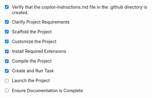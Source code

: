 <!-- Use this file to provide workspace-specific custom instructions to Copilot. For more details, visit https://code.visualstudio.com/docs/copilot/copilot-customization#_use-a-githubcopilotinstructionsmd-file -->

- [x] Verify that the copilot-instructions.md file in the .github directory is
      created.

- [x] Clarify Project Requirements
<!-- Project type: MCP Server for Redmine integration using TypeScript -->

- [x] Scaffold the Project
<!--
Created complete MCP server project structure with:
- package.json with proper dependencies (@modelcontextprotocol/sdk, axios,
  TypeScript)
- TypeScript configuration (tsconfig.json)
- Main server implementation (src/index.ts) with comprehensive Redmine
  integration
- Configuration files (.env.example, .gitignore, README.md)
- VS Code MCP configuration (.vscode/mcp.json) -->

- [x] Customize the Project
<!--
✅ Complete MCP server implementation with proper SDK integration
✅ All 5 tools implemented: get_issues, get_projects, create_issue, get_time_entries, log_time
✅ All 3 resources implemented: projects, recent_issues, recent_time_entries
✅ All 2 prompts implemented: issue_summary, time_report
✅ Server compiles successfully and starts correctly
-->

- [x] Install Required Extensions
<!-- For TypeScript MCP server, no specific extensions required beyond standard VS Code TypeScript support -->

- [x] Compile the Project
<!--
✅ All dependencies installed successfully
✅ TypeScript compilation successful with npm run build
✅ Server starts correctly and detects missing environment variables as expected
✅ Build output generated in build/ directory
-->

- [x] Create and Run Task
<!--
MCP servers don't require VS Code tasks as they run via stdio transport.
The server is started with npm start or npm run dev commands.
-->

- [ ] Launch the Project
<!--
Verify that all previous steps have been completed.
Prompt user for debug mode, launch only if confirmed.
 -->

- [ ] Ensure Documentation is Complete
<!--
Verify that all previous steps have been completed.
Verify that README.md and the copilot-instructions.md file in the .github directory exists and contains current project information.
Clean up the copilot-instructions.md file in the .github directory by removing all HTML comments.
 -->

